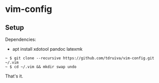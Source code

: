 vim-config
==========

## Setup

Dependencies:
* apt install xdotool pandoc latexmk


```
~ $ git clone --recursive https://github.com/tdruiva/vim-config.git ~/.vim
~ $ cd ~/.vim && mkdir swap undo
```

That's it.

